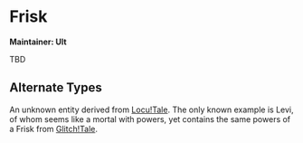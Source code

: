 # Frisk



<tldr>

**Maintainer: Ult**

TBD
</tldr>

## Alternate Types

<tabs>
<tab id="type1" title="FR1SK">

An unknown entity derived from [Locu!Tale](DimT.md).
The only known example is Levi, of whom seems like a mortal with powers, yet contains the same powers of a Frisk from [Glitch!Tale](DimT.md).

</tab>
</tabs>